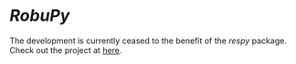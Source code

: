 # *RobuPy*

The development is currently ceased to the benefit of the *respy* package. Check out the project at [here](https://github.com/restudToolbox/package).